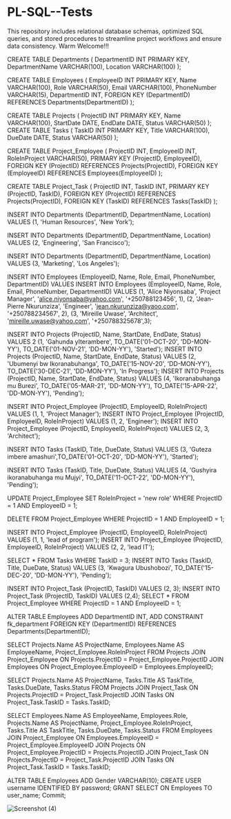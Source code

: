 # PL-SQL--Tests
This repository includes relational database schemas, optimized SQL queries, and stored procedures to streamline project workflows and ensure data consistency. Warm Welcome!!!

CREATE TABLE Departments (
    DepartmentID INT PRIMARY KEY,
    DepartmentName VARCHAR(100),
    Location VARCHAR(100)
);

CREATE TABLE Employees (
    EmployeeID INT PRIMARY KEY,
    Name VARCHAR(100),
    Role VARCHAR(50),
    Email VARCHAR(100),
    PhoneNumber VARCHAR(15),
    DepartmentID INT,
    FOREIGN KEY (DepartmentID) REFERENCES Departments(DepartmentID) 
);

CREATE TABLE Projects (
    ProjectID INT PRIMARY KEY,
    Name VARCHAR(100),
    StartDate DATE,
    EndDate DATE,
    Status VARCHAR(50)
);
CREATE TABLE Tasks (
    TaskID INT PRIMARY KEY,
    Title VARCHAR(100),
    DueDate DATE,
    Status VARCHAR(50)
);

CREATE TABLE Project_Employee (
    ProjectID INT,
    EmployeeID INT,
    RoleInProject VARCHAR(50),
    PRIMARY KEY (ProjectID, EmployeeID),
    FOREIGN KEY (ProjectID) REFERENCES Projects(ProjectID),
    FOREIGN KEY (EmployeeID) REFERENCES Employees(EmployeeID)
);

CREATE TABLE Project_Task (
    ProjectID INT,
    TaskID INT,
    PRIMARY KEY (ProjectID, TaskID),
    FOREIGN KEY (ProjectID) REFERENCES Projects(ProjectID),
    FOREIGN KEY (TaskID) REFERENCES Tasks(TaskID)
);

INSERT INTO Departments (DepartmentID, DepartmentName, Location)
VALUES (1, 'Human Resources', 'New York');

INSERT INTO Departments (DepartmentID, DepartmentName, Location)
VALUES (2, 'Engineering', 'San Francisco');

INSERT INTO Departments (DepartmentID, DepartmentName, Location)
VALUES (3, 'Marketing', 'Los Angeles');

INSERT INTO Employees (EmployeeID, Name, Role, Email, PhoneNumber, DepartmentID) VALUES
INSERT INTO Employees (EmployeeID, Name, Role, Email, PhoneNumber, DepartmentID) VALUES
(1, 'Alice Niyonsaba', 'Project Manager', 'alice.niyonsaba@yahoo.com', '+250788123456', 1),
(2, 'Jean-Pierre Nkurunziza', 'Engineer', 'jean.nkurunziza@yaoo.com', '+250788234567', 2),
(3, 'Mireille Uwase', 'Architect', 'mireille.uwase@yahoo.com', '+250788325678',3);

INSERT INTO Projects (ProjectID, Name, StartDate, EndDate, Status) VALUES
  2  (1, 'Gahunda yIterambere', TO_DATE('01-OCT-20', 'DD-MON-YY'), TO_DATE('01-NOV-21', 'DD-MON-YY'), 'Started');
INSERT INTO Projects (ProjectID, Name, StartDate, EndDate, Status) VALUES 
(2, 'Ubumenyi bw Ikoranabuhanga', TO_DATE('15-NOV-20', 'DD-MON-YY'), TO_DATE('30-DEC-21', 'DD-MON-YY'), 'In Progress');
INSERT INTO Projects (ProjectID, Name, StartDate, EndDate, Status) VALUES 
(4, 'Ikoranabuhanga mu Burezi', TO_DATE('05-MAR-21', 'DD-MON-YY'), TO_DATE('15-APR-22', 'DD-MON-YY'), 'Pending');

INSERT INTO Project_Employee (ProjectID, EmployeeID, RoleInProject) VALUES
(1, 1, 'Project Manager');
INSERT INTO Project_Employee (ProjectID, EmployeeID, RoleInProject) VALUES
(1, 2, 'Engineer');
INSERT INTO Project_Employee (ProjectID, EmployeeID, RoleInProject) VALUES
(2, 3, 'Architect');

INSERT INTO Tasks (TaskID, Title, DueDate, Status) VALUES
(3, 'Guteza imbere amashuri',TO_DATE('01-OCT-20', 'DD-MON-YY'), 'Started');

INSERT INTO Tasks (TaskID, Title, DueDate, Status) VALUES
(4, 'Gushyira ikoranabuhanga mu Mujyi', TO_DATE('11-OCT-22', 'DD-MON-YY'), 'Pending');

UPDATE Project_Employee 
SET RoleInProject = 'new role'
WHERE ProjectID = 1 AND EmployeeID = 1;

DELETE FROM Project_Employee 
WHERE ProjectID = 1 AND EmployeeID = 1;


INSERT INTO Project_Employee (ProjectID, EmployeeID, RoleInProject) VALUES
(1, 1, 'lead of program');
INSERT INTO Project_Employee (ProjectID, EmployeeID, RoleInProject) VALUES
(2, 2, 'lead IT');

SELECT * FROM Tasks WHERE TaskID = 3;
INSERT INTO Tasks (TaskID, Title, DueDate, Status) VALUES 
(3, 'Kwagura Ubushobozi', TO_DATE('15-DEC-20', 'DD-MON-YY'), 'Pending');

INSERT INTO Project_Task (ProjectID, TaskID) VALUES (2, 3); 
INSERT INTO Project_Task (ProjectID, TaskID) VALUES (2,4);
SELECT * FROM Project_Employee WHERE ProjectID = 1 AND EmployeeID = 1;

ALTER TABLE Employees
ADD DepartmentID INT, 
ADD CONSTRAINT fk_department
FOREIGN KEY (DepartmentID) REFERENCES Departments(DepartmentID);

SELECT Projects.Name AS ProjectName, Employees.Name AS EmployeeName, Project_Employee.RoleInProject
FROM Projects
JOIN Project_Employee ON Projects.ProjectID = Project_Employee.ProjectID
JOIN Employees ON Project_Employee.EmployeeID = Employees.EmployeeID;


SELECT Projects.Name AS ProjectName, Tasks.Title AS TaskTitle, Tasks.DueDate, Tasks.Status
FROM Projects
JOIN Project_Task ON Projects.ProjectID = Project_Task.ProjectID
JOIN Tasks ON Project_Task.TaskID = Tasks.TaskID;

SELECT Employees.Name AS EmployeeName, Employees.Role, Projects.Name AS ProjectName, Project_Employee.RoleInProject, Tasks.Title AS TaskTitle, Tasks.DueDate, Tasks.Status
FROM Employees
JOIN Project_Employee ON Employees.EmployeeID = Project_Employee.EmployeeID
JOIN Projects ON Project_Employee.ProjectID = Projects.ProjectID
JOIN Project_Task ON Projects.ProjectID = Project_Task.ProjectID
JOIN Tasks ON Project_Task.TaskID = Tasks.TaskID;

ALTER TABLE Employees
ADD Gender VARCHAR(10);
CREATE USER username IDENTIFIED BY password;
GRANT SELECT ON Employees TO user_name;
Commit;


![Screenshot (4)](https://github.com/user-attachments/assets/1e66adb4-964a-4892-8f30-b91882de1b2d)

